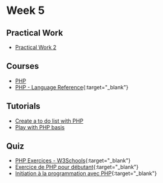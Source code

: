 # Week 5

## Practical Work

- [Practical Work 2](/web-course/practical-works/practical-work-2/)

## Courses

- [PHP](/web-course/courses/php/)
- [PHP - Language Reference](https://www.php.net/manual/en/langref.php){:target="_blank"}

## Tutorials

- [Create a to do list with PHP](/web-course/tutorials/create-a-todo-list-with-php/)
- [Play with PHP basis](/web-course/tutorials/play-with-php-basis/)

<!-- 
## Examples

TODO -->

## Quiz

- [PHP Exercices - W3Schools](https://www.w3schools.com/php/exercise.asp){:target="_blank"}
- [Exercice de PHP pour débutant](https://www.codingame.com/playgrounds/32339/exercices-de-php-pour-debutant){:target="_blank"}
- [Initiation à la programmation avec PHP](https://www.codingame.com/playgrounds/98407/initiation-a-la-programmation-avec-php-script){:target="_blank"}
